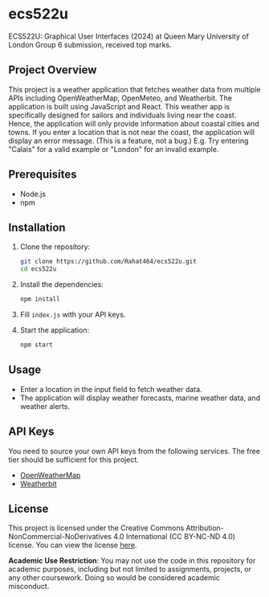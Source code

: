 # ecs522u
ECS522U: Graphical User Interfaces (2024) at Queen Mary University of London
Group 6 submission, received top marks.

## Project Overview
This project is a weather application that fetches weather data from multiple APIs including OpenWeatherMap, OpenMeteo, and Weatherbit. The application is built using JavaScript and React.
This weather app is specifically designed for sailors and individuals living near the coast. 
Hence, the application will only provide information about coastal cities and towns.
If you enter a location that is not near the coast, the application will display an error message. (This is a feature, not a bug.)
E.g. Try entering "Calais" for a valid example or "London" for an invalid example.

## Prerequisites
- Node.js
- npm

## Installation
1. Clone the repository:
    ```sh
    git clone https://github.com/Rahat464/ecs522u.git
    cd ecs522u
    ```

2. Install the dependencies:
    ```sh
    npm install
    ```

3. Fill `index.js` with your API keys.

4. Start the application:
    ```sh
    npm start
    ```

## Usage
- Enter a location in the input field to fetch weather data.
- The application will display weather forecasts, marine weather data, and weather alerts.

## API Keys
You need to source your own API keys from the following services. The free tier should be sufficient for this project.
- [OpenWeatherMap](https://home.openweathermap.org/users/sign_up)
- [Weatherbit](https://www.weatherbit.io/account/create)

## License
This project is licensed under the Creative Commons Attribution-NonCommercial-NoDerivatives 4.0 International (CC BY-NC-ND 4.0) license.
You can view the license [here](https://creativecommons.org/licenses/by-nc-nd/4.0/).

**Academic Use Restriction**: 
You may not use the code in this repository for academic purposes, including but not limited to assignments, projects, or any other coursework. 
Doing so would be considered academic misconduct.
